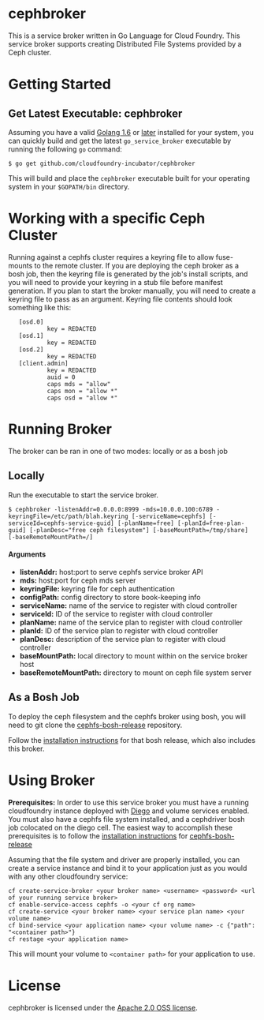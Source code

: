 cephbroker
===========

This is a service broker written in Go Language for Cloud Foundry. This service broker supports creating Distributed File Systems provided by a  Ceph cluster.

Getting Started
===============

Get Latest Executable: cephbroker
----------------------------------------

Assuming you have a valid [Golang 1.6](https://golang.org/dl/) or [later](https://golang.org/dl/) installed for your system, you can quickly build and get the latest `go_service_broker` executable by running the following `go` command:

```
$ go get github.com/cloudfoundry-incubator/cephbroker
```

This will build and place the `cephbroker` executable built for your operating system in your `$GOPATH/bin` directory.


Working with a specific Ceph Cluster
====================================

Running against a cephfs cluster requires a keyring file to allow fuse-mounts to the remote cluster. 
 If you are deploying the ceph broker as a bosh job, then the keyring file is generated by the job's install scripts, and you will need to provide your keyring in a stub file before manifest generation.
 If you plan to start the broker manually, you will need to create a keyring file to pass as an argument.  Keyring file contents should look something like this:
 
 ```
    [osd.0]
            key = REDACTED
    [osd.1]
            key = REDACTED
    [osd.2]
            key = REDACTED
    [client.admin]
            key = REDACTED
            auid = 0
            caps mds = "allow"
            caps mon = "allow *"
            caps osd = "allow *"
```               

Running Broker
==============

The broker can be ran in one of two modes: locally or as a bosh job

Locally
-------

Run the executable to start the service broker.

```
$ cephbroker -listenAddr=0.0.0.0:8999 -mds=10.0.0.100:6789 -keyringFile=/etc/path/blah.keyring [-serviceName=cephfs] [-serviceId=cephfs-service-guid] [-planName=free] [-planId=free-plan-guid] [-planDesc="free ceph filesystem"] [-baseMountPath=/tmp/share] [-baseRemoteMountPath=/]
```
#### Arguments
- **listenAddr:** host:port to serve cephfs service broker API
- **mds:** host:port for ceph mds server
- **keyringFile:** keyring file for ceph authentication
- **configPath:** config directory to store book-keeping info
- **serviceName:** name of the service to register with cloud controller
- **serviceId:** ID of the service to register with cloud controller
- **planName:** name of the service plan to register with cloud controller
- **planId:** ID of the service plan to register with cloud controller
- **planDesc:** description of the service plan to register with cloud controller
- **baseMountPath:** local directory to mount within on the service broker host
- **baseRemoteMountPath:** directory to mount on ceph file system server


As a Bosh Job
-------------
To deploy the ceph filesystem and the cephfs broker using bosh, you will need to git clone the [cephfs-bosh-release](https://github.com/cloudfoundry-incubator/cephfs-bosh-release) repository.

Follow the [installation instructions](https://github.com/cloudfoundry-incubator/cephfs-bosh-release#to-install) for that bosh release, which also includes this broker.

Using Broker
============

**Prerequisites:**
In order to use this service broker you must have a running cloudfoundry instance deployed with [Diego](https://github.com/cloudfoundry-incubator/diego-release) and volume services enabled.
  You must also have a cephfs file system installed, and a cephdriver bosh job colocated on the diego cell. 
  The easiest way to accomplish these prerequisites is to follow the [installation instructions](https://github.com/cloudfoundry-incubator/cephfs-bosh-release#to-install) for [cephfs-bosh-release](https://github.com/cloudfoundry-incubator/cephfs-bosh-release)
  
Assuming that the file system and driver are properly installed, you can create a service instance and bind it to your application just as you would with any other cloudfoundry service:
```
cf create-service-broker <your broker name> <username> <password> <url of your running service broker>
cf enable-service-access cephfs -o <your cf org name>
cf create-service <your broker name> <your service plan name> <your volume name>
cf bind-service <your application name> <your volume name> -c {"path": "<container path>"}
cf restage <your application name>
```
This will mount your volume to `<container path>` for your application to use.

License
=======
cephbroker is licensed under the [Apache 2.0 OSS license](https://github.com/cloudfoundry-incubator/cephbroker/LICENSE).
